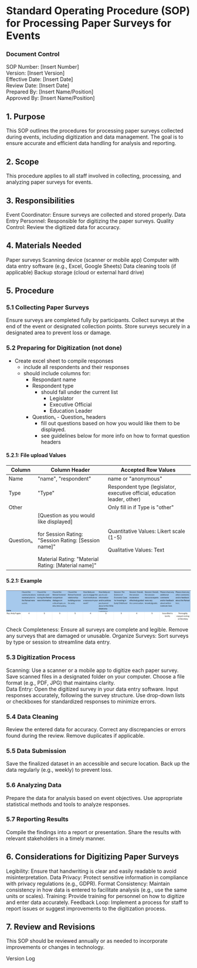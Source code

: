 # Standard Operating Procedure (SOP) for Processing Paper Surveys for Events


### Document Control

SOP Number: [Insert Number] <br>
Version: [Insert Version] <br>
Effective Date: [Insert Date] <br>
Review Date: [Insert Date] <br>
Prepared By: [Insert Name/Position] <br>
Approved By: [Insert Name/Position]<br>


## 1. Purpose
This SOP outlines the procedures for processing paper surveys collected during events, including digitization and data management. The goal is to ensure accurate and efficient data handling for analysis and reporting.



## 2. Scope 
This procedure applies to all staff involved in collecting, processing, and analyzing paper surveys for events.

## 3. Responsibilities
Event Coordinator: Ensure surveys are collected and stored properly.
Data Entry Personnel: Responsible for digitizing the paper surveys.
Quality Control: Review the digitized data for accuracy.

## 4. Materials Needed
Paper surveys
Scanning device (scanner or mobile app)
Computer with data entry software (e.g., Excel, Google Sheets)
Data cleaning tools (if applicable)
Backup storage (cloud or external hard drive)

## 5. Procedure 
### 5.1 Collecting Paper Surveys 
Ensure surveys are completed fully by participants.
Collect surveys at the end of the event or designated collection points.
Store surveys securely in a designated area to prevent loss or damage.
### 5.2 Preparing for Digitization (not done)
* Create excel sheet to compile responses
  * include all respondents and their responses
  * should include columns for:
     * Respondant name
     * Respondent type
       * should fall under the current list
          * Legislator
          * Executive Official
          * Education Leader
     * Question₁ - Questionₙ headers
       * fill out questions based on how you would like them to be displayed.
       * see guidelines below for more info on how to format question headers


#### 5.2.1: File upload Values
| Column | Column Header | Accepted Row Values | 
| -------- | -------- |  -------- |
| Name | "name", "respondent" | name or "anonymous"
| Type | "Type" | Respondent type (legislator, executive official, education leader, other)
| Other | | Only fill in if Type is "other"
| Questionₙ | [Question as you would like displayed] <br><br> for Session Rating: "Session Rating: [Session name]" <br><br> Material Rating: "Material Rating: [Material name]" <br> | Quantitative Values: Likert scale (1-5) <br><br> Qualitative Values: Text

#### 5.2.1: Example

![alt text](survey_sop.png) 




Check Completeness: Ensure all surveys are complete and legible. Remove any surveys that are damaged or unusable.
Organize Surveys: Sort surveys by type or session to streamline data entry.
### 5.3 Digitization Process


Scanning:
Use a scanner or a mobile app to digitize each paper survey.
Save scanned files in a designated folder on your computer.
Choose a file format (e.g., PDF, JPG) that maintains clarity.
<br>
Data Entry:
Open the digitized survey in your data entry software.
Input responses accurately, following the survey structure.
Use drop-down lists or checkboxes for standardized responses to minimize errors.

### 5.4 Data Cleaning
Review the entered data for accuracy.
Correct any discrepancies or errors found during the review.
Remove duplicates if applicable.
### 5.5 Data Submission 
Save the finalized dataset in an accessible and secure location.
Back up the data regularly (e.g., weekly) to prevent loss.
### 5.6 Analyzing Data 
Prepare the data for analysis based on event objectives.
Use appropriate statistical methods and tools to analyze responses.
### 5.7 Reporting Results 
Compile the findings into a report or presentation.
Share the results with relevant stakeholders in a timely manner.
## 6. Considerations for Digitizing Paper Surveys 
Legibility: Ensure that handwriting is clear and easily readable to avoid misinterpretation.
Data Privacy: Protect sensitive information in compliance with privacy regulations (e.g., GDPR).
Format Consistency: Maintain consistency in how data is entered to facilitate analysis (e.g., use the same units or scales).
Training: Provide training for personnel on how to digitize and enter data accurately.
Feedback Loop: Implement a process for staff to report issues or suggest improvements to the digitization process.
## 7. Review and Revisions 
This SOP should be reviewed annually or as needed to incorporate improvements or changes in technology.



Version Log
